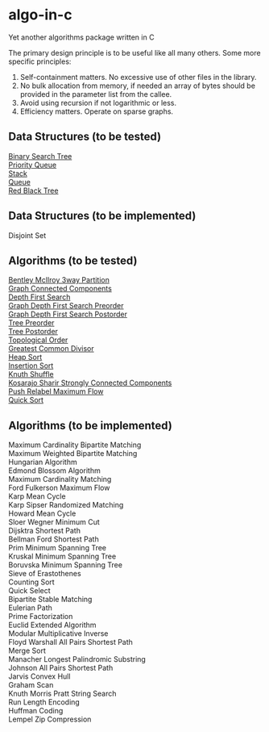 # algo-in-c
Yet another algorithms package written in C

The primary design principle is to be useful like all many others. Some more specific principles:

1) Self-containment matters. No excessive use of other files in the library.
2) No bulk allocation from memory, if needed an array of bytes should be provided in the parameter list from the callee.
3) Avoid using recursion if not logarithmic or less.
4) Efficiency matters. Operate on sparse graphs.

Data Structures (to be tested)
---
[Binary Search Tree](/source/binary_search_tree.c) <br />
[Priority Queue](/source/priority_queue.c) <br />
[Stack](/source/stack.c) <br />
[Queue](/source/queue.c) <br />
[Red Black Tree](/source/red_black_tree.c) <br />

Data Structures (to be implemented)
---
Disjoint Set <br />

Algorithms (to be tested)
---
[Bentley McIlroy 3way Partition](/source/bentley_mcilroy_3way_partition.c) <br />
[Graph Connected Components](/source/graph_connected_components.c) <br />
[Depth First Search](/source/graph_depth_first_search.c) <br />
[Graph Depth First Search Preorder](/source/graph_depth_first_search.c) <br />
[Graph Depth First Search Postorder](/source/graph_depth_first_search.c) <br />
[Tree Preorder](/source/tree.c) <br />
[Tree Postorder](/source/tree.c) <br />
[Topological Order](/source/graph_topological_order.c) <br />
[Greatest Common Divisor](/source/greatest_common_divisor.c) <br />
[Heap Sort](/source/heap_sort.c) <br />
[Insertion Sort](/source/insertion_sort.c) <br />
[Knuth Shuffle](/source/knuth_shuffle.c) <br />
[Kosarajo Sharir Strongly Connected Components](/source/kosarajo_sharir_strongly_connected_components.c) <br />
[Push Relabel Maximum Flow](/source/push_relabel_maximum_flow.c) <br />
[Quick Sort](/source/quick_sort.c) <br />

Algorithms (to be implemented)
---
Maximum Cardinality Bipartite Matching <br />
Maximum Weighted Bipartite Matching <br />
Hungarian Algorithm <br />
Edmond Blossom Algorithm <br />
Maximum Cardinality Matching <br />
Ford Fulkerson Maximum Flow <br />
Karp Mean Cycle <br />
Karp Sipser Randomized Matching <br />
Howard Mean Cycle <br />
Sloer Wegner Minimum Cut <br />
Dijsktra Shortest Path <br />
Bellman Ford Shortest Path <br />
Prim Minimum Spanning Tree <br />
Kruskal Minimum Spanning Tree <br />
Boruvska Minimum Spanning Tree <br />
Sieve of Erastothenes <br />
Counting Sort <br />
Quick Select <br />
Bipartite Stable Matching <br />
Eulerian Path <br />
Prime Factorization <br />
Euclid Extended Algorithm <br />
Modular Multiplicative Inverse <br />
Floyd Warshall All Pairs Shortest Path <br />
Merge Sort <br />
Manacher Longest Palindromic Substring <br />
Johnson All Pairs Shortest Path <br />
Jarvis Convex Hull <br />
Graham Scan <br />
Knuth Morris Pratt String Search <br />
Run Length Encoding <br />
Huffman Coding <br />
Lempel Zip Compression <br />
